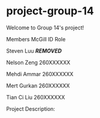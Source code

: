 # project-group-14

Welcome to Group 14's project!

Members		McGill ID	Role	

Steven Luu	***REMOVED***
		 
Nelson Zeng	260XXXXXX

Mehdi Ammar	260XXXXXX

Mert Gurkan	260XXXXXX

Tian Ci Liu	260XXXXXX

Project Description:
	

